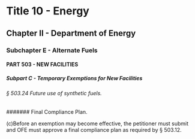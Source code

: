 
# Title 10 - Energy
## Chapter II - Department of Energy
### Subchapter E - Alternate Fuels
#### PART 503 - NEW FACILITIES
##### Subpart C - Temporary Exemptions for New Facilities
###### § 503.24 Future use of synthetic fuels.
####### Final Compliance Plan.

(c)Before an exemption may become effective, the petitioner must submit and OFE must approve a final compliance plan as required by § 503.12.

